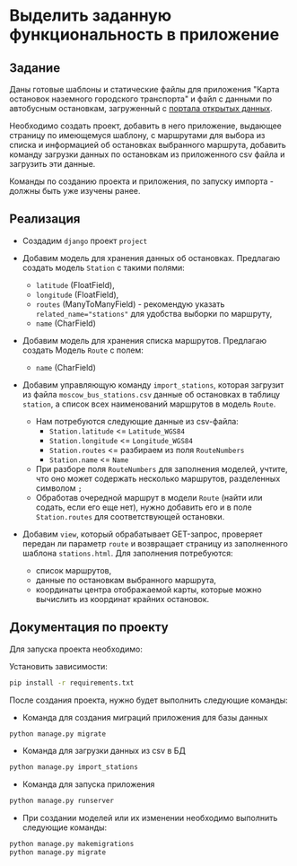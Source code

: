# Выделить заданную функциональность в приложение

## Задание

Даны готовые шаблоны и статические файлы для приложения "Карта остановок наземного городского транспорта" 
и файл с данными по автобусным остановкам, загруженный с [портала открытых данных](https://data.mos.ru/datasets/752).

Необходимо создать проект, добавить в него приложение, выдающее страницу по имеющемуся шаблону,
с маршрутами для выбора из списка и информацией об остановках выбранного маршрута,
добавить команду загрузки данных по остановкам из приложенного csv файла и загрузить эти данные.

Команды по созданию проекта и приложения, по запуску импорта - должны быть уже изучены ранее.

## Реализация

* Создадим `django` проект `project`
* Добавим модель для хранения данных об остановках. Предлагаю создать модель `Station` с такими полями:
  - `latitude` (FloatField), 
  - `longitude` (FloatField), 
  - `routes` (ManyToManyField) - рекомендую указать `related_name="stations"` для удобства выборки по маршруту, 
  - `name` (CharField)
* Добавим модель для хранения списка маршрутов. Предлагаю создать Модель `Route` с полем:
  - `name` (CharField)
* Добавим управляющую команду `import_stations`, которая загрузит из файла `moscow_bus_stations.csv` 
  данные об остановках в таблицу `station`, а список всех наименований маршрутов в модель `Route`.
  - Нам потребуются следующие данные из csv-файла:
    - `Station.latitude` <= `Latitude_WGS84`
    - `Station.longitude` <= `Longitude_WGS84`
    - `Station.routes` <= разбираем из поля `RouteNumbers`
    - `Station.name` <= `Name`
  - При разборе поля `RouteNumbers` для заполнения моделей, учтите, что оно может содержать несколько
    маршрутов, разделенных символом `;`
  - Обработав очередной маршрут в модели `Route` (найти или содать, если его еще нет), нужно добавить его
    и в поле `Station.routes` для соответствующей остановки.
  
* Добавим `view`, который обрабатывает GET-запрос, проверяет передан ли параметр `route` и возвращает
  страницу из заполненного шаблона `stations.html`. Для заполнения потребуются:
  - список маршрутов,
  - данные по остановкам выбранного маршрута,
  - координаты центра отображаемой карты, которые можно вычислить из координат крайних остановок.

## Документация по проекту

Для запуска проекта необходимо:

Установить зависимости:
```bash
pip install -r requirements.txt
```

После создания проекта, нужно будет выполнить следующие команды:

* Команда для создания миграций приложения для базы данных
```bash
python manage.py migrate
```

* Команда для загрузки данных из csv в БД
```bash
python manage.py import_stations
```

* Команда для запуска приложения
```bash
python manage.py runserver
```

* При создании моделей или их изменении необходимо выполнить следующие команды:
```bash
python manage.py makemigrations
python manage.py migrate
```
